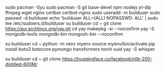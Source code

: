 sudo pacman -Syu
sudo pacman -S git base-devel npm nodejs yt-dlp ffmpeg wget nginx certbot certbot-nginx
sudo useradd -m builduser
sudo passwd -d builduser
echo 'builduser ALL=(ALL) NOPASSWD: ALL' | sudo tee /etc/sudoers.d/builduser
su builduser
cd ~
git clone https://aur.archlinux.org/yay.git
cd yay
makepkg -si --noconfirm
yay -S mongodb-tools mongodb-bin  mongosh-bin --noconfirm


su builduser
cd ~
python -m venv myenv
source myenv/bin/activate
pip install boto3 botocore pymongo transformers torch uuid
yay -S whisper

su builduser
cd ~
git clone https://huggingface.co/facebook/nllb-200-distilled-600M/



